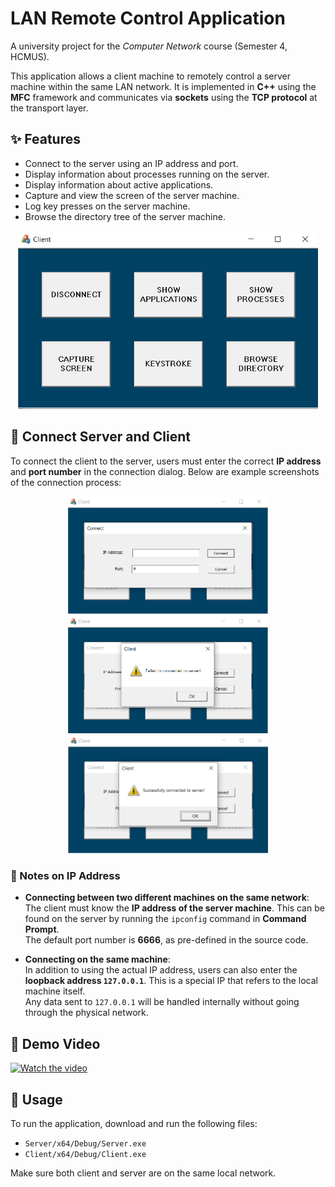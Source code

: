 # LAN Remote Control Application

A university project for the *Computer Network* course (Semester 4, HCMUS).

This application allows a client machine to remotely control a server machine within the same LAN network. It is implemented in **C++** using the **MFC** framework and communicates via **sockets** using the **TCP protocol** at the transport layer.

## ✨ Features

- Connect to the server using an IP address and port.
- Display information about processes running on the server.
- Display information about active applications.
- Capture and view the screen of the server machine.
- Log key presses on the server machine.
- Browse the directory tree of the server machine.

<p align="center">
  <img src="assets/ui-6-buttons-enabled.png" alt="Application UI" width="480">
</p>

## 🔌 Connect Server and Client

To connect the client to the server, users must enter the correct **IP address** and **port number** in the connection dialog. Below are example screenshots of the connection process:

<p align="center">
  <img src="assets/ui-dialog-connect.png" alt="Connect Dialog" width="320">
  <img src="assets/ui-dialog-connect-failed.png" alt="Connect Failed" width="320">
  <img src="assets/ui-dialog-connect-successful.png" alt="Connect Successful" width="320">
</p>

### 📌 Notes on IP Address

- **Connecting between two different machines on the same network**:  
  The client must know the **IP address of the server machine**. This can be found on the server by running the `ipconfig` command in **Command Prompt**.  
  The default port number is **6666**, as pre-defined in the source code.

- **Connecting on the same machine**:  
  In addition to using the actual IP address, users can also enter the **loopback address `127.0.0.1`**. This is a special IP that refers to the local machine itself.  
  Any data sent to `127.0.0.1` will be handled internally without going through the physical network.


## 🎥 Demo Video

<a href="https://youtu.be/bAyCufM2_0o" target="_blank">
  <img src="https://img.youtube.com/vi/bAyCufM2_0o/hqdefault.jpg" alt="Watch the video" width="480">
</a>

## 🚀 Usage

To run the application, download and run the following files:

- `Server/x64/Debug/Server.exe`
- `Client/x64/Debug/Client.exe`

Make sure both client and server are on the same local network.
